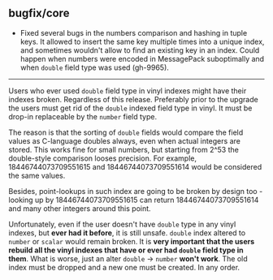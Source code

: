 ## bugfix/core

- Fixed several bugs in the numbers comparison and hashing in tuple keys. It
  allowed to insert the same key multiple times into a unique index, and
  sometimes wouldn't allow to find an existing key in an index. Could happen
  when numbers were encoded in MessagePack suboptimally and when `double` field
  type was used (gh-9965).

----
Users who ever used `double` field type in vinyl indexes might have their
indexes broken. Regardless of this release. Preferably prior to the upgrade the
users must get rid of the `double` indexed field type in vinyl. It must be
drop-in replaceable by the `number` field type.

The reason is that the sorting of `double` fields would compare the field values
as C-language doubles always, even when actual integers are stored. This works
fine for small numbers, but starting from 2^53 the double-style comparison
looses precision. For example, 18446744073709551615 and 18446744073709551614
would be considered the same values.

Besides, point-lookups in such index are going to be broken by design too -
looking up by 18446744073709551615 can return 18446744073709551614 and many
other integers around this point.

Unfortunately, even if the user doesn't have `double` type in any vinyl indexes,
but **ever had it before**, it is still unsafe. `double` index altered to
`number` or `scalar` would remain broken. It is **very important that the users
rebuild all the vinyl indexes that have or ever had `double` field type in
them**. What is worse, just an alter `double` -> `number` **won't work**. The
old index must be dropped and a new one must be created. In any order.

